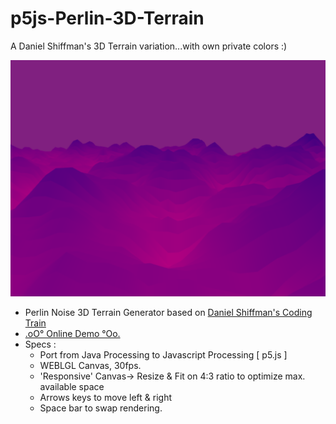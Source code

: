 # p5js-Perlin-3D-Terrain

A Daniel Shiffman's 3D Terrain variation...with own private colors :)

![3DTerrain](https://github.com/CaptainFurax/p5js-Perlin-3D-Terrain/blob/main/rsc/CPT2204022353-1268x951.png)

+ Perlin Noise 3D Terrain Generator based on [Daniel Shiffman's Coding Train](https://www.youtube.com/watch?v=IKB1hWWedMk)
+ [.oO° Online Demo °Oo.](https://captainfurax.github.io/p5js-Perlin-3D-Terrain/)
+ Specs : 
  + Port from Java Processing to Javascript Processing [ p5.js ]
  + WEBLGL Canvas, 30fps.
  + 'Responsive' Canvas-> Resize & Fit on 4:3 ratio to optimize max. available space
  + Arrows keys to move left & right
  + Space bar to swap rendering.



